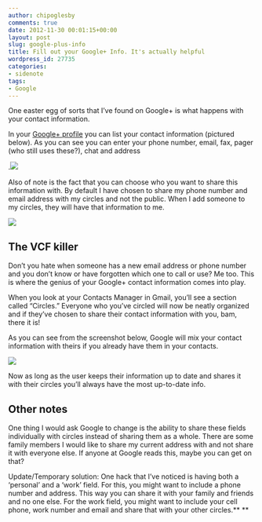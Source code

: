 ```yaml
---
author: chipoglesby
comments: true
date: 2012-11-30 00:01:15+00:00
layout: post
slug: google-plus-info
title: Fill out your Google+ Info. It's actually helpful
wordpress_id: 27735
categories:
- sidenote
tags:
- Google
---
```


One easter egg of sorts that I’ve found on Google+ is what happens with your contact information.

In your [Google+ profile](https://plus.google.com/106361830708080785163/about) you can list your contact information (pictured below). As you can see you can enter your phone number, email, fax, pager (who still uses these?), chat and address

.[![](https://storage.googleapis.com/www.chipoglesby.com/work-300x113.png)](https://storage.googleapis.com/www.chipoglesby.com/work.png)

Also of note is the fact that you can choose who you want to share this information with. By default I have chosen to share my phone number and email address with my circles and not the public. When I add someone to my circles, they will have that information to me.

[![](https://storage.googleapis.com/www.chipoglesby.com/circles-300x90.png)](https://storage.googleapis.com/www.chipoglesby.com/circles.png)


## The VCF killer


Don’t you hate when someone has a new email address or phone number and you don’t know or have forgotten which one to call or use? Me too. This is where the genius of your Google+ contact information comes into play.

When you look at your Contacts Manager in Gmail, you’ll see a section called “Circles.” Everyone who you’ve circled will now be neatly organized and if they’ve chosen to share their contact information with you, bam, there it is!

As you can see from the screenshot below, Google will mix your contact information with theirs if you already have them in your contacts.

[![](https://storage.googleapis.com/www.chipoglesby.com/contactinfo-1024x414.png)](https://storage.googleapis.com/www.chipoglesby.com/contactinfo.png)

Now as long as the user keeps their information up to date and shares it with their circles you’ll always have the most up-to-date info.


## Other notes


One thing I would ask Google to change is the ability to share these fields individually with circles instead of sharing them as a whole. There are some family members I would like to share my current address with and not share it with everyone else. If anyone at Google reads this, maybe you can get on that?

Update/Temporary solution: One hack that I’ve noticed is having both a ‘personal’ and a ‘work’ field. For this, you might want to include a phone number and address. This way you can share it with your family and friends and no one else. For the work field, you might want to include your cell phone, work number and email and share that with your other circles.**
**
